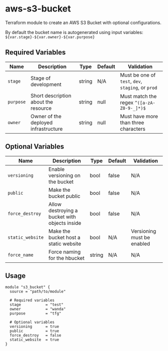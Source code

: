 # aws-s3-bucket
Terraform module to create an AWS S3 Bucket with optional configurations.

By default the bucket name is autogenerated using input variables: ```${var.stage}-${var.owner}-${var.purpose}```

## Required Variables

| Name     | Description                          | Type    | Default | Validation                                                  |
|----------|--------------------------------------|---------|---------|-------------------------------------------------------------|
| `stage`  | Stage of development                 | string  | N/A     | Must be one of `test`, `dev`, `staging`, or `prod`          |
| `purpose`| Short description about the resource | string  | null    | Must match the regex `^([a-zA-Z0-9-_]*)$`                   |
| `owner`  | Owner of the deployed infrastructure | string  | null    | Must have more than three characters                        |

## Optional Variables

| Name            | Description                         | Type   | Default | Validation                                  |
|-----------------|-------------------------------------|--------|---------|---------------------------------------------|
| `versioning`    | Enable versioning on the bucket     | bool   | false   | N/A                                         |
| `public`        | Make the bucket public              | bool   | false   | N/A                                         |
| `force_destroy` | Allow destroying a bucket with objects inside | bool | false | N/A                                         |
| `static_website`| Make the bucket host a static website| bool  | N/A     | Versioning must be enabled                  |
| `force_name`    | Force naming for the hbucket        | string | N/A     | N/A                                         |

## Usage

```hcl
module "s3_bucket" {
  source = "path/to/module"

  # Required variables
  stage           = "test"
  owner           = "wanda"
  purpose         = "tfg"

  # Optional variables
  versioning      = true
  public          = true
  force_destroy   = false
  static_website  = true
}
```
